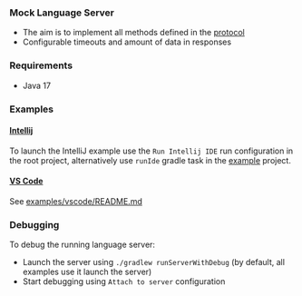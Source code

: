 ### Mock Language Server
* The aim is to implement all methods defined in the [protocol](https://microsoft.github.io/language-server-protocol/)
* Configurable timeouts and amount of data in responses

### Requirements
* Java 17

### Examples
#### [Intellij](examples/intellij) 
To launch the IntelliJ example use the `Run Intellij IDE` run configuration in the root project, alternatively use `runIde` gradle task in the [example](examples/intellij) project. 
#### [VS Code](examples/vscode)
See [examples/vscode/README.md](examples/vscode/README.md)


### Debugging
To debug the running language server:
* Launch the server using `./gradlew runServerWithDebug` (by default, all examples use it launch the server)
* Start debugging using `Attach to server` configuration